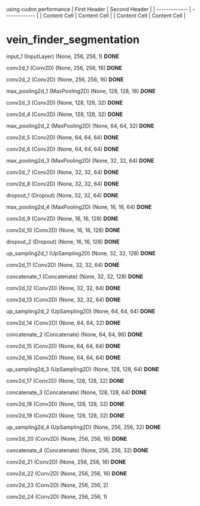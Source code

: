 using cudnn performance
| First Header  | Second Header |
| ------------- | ------------- |
| Content Cell  | Content Cell  |
| Content Cell  | Content Cell  |





# vein_finder_segmentation

input_1 (InputLayer)            (None, 256, 256, 1)     **DONE**   

conv2d_1 (Conv2D)               (None, 256, 256, 16)    **DONE**    

conv2d_2 (Conv2D)               (None, 256, 256, 16)    **DONE**

max_pooling2d_1 (MaxPooling2D)  (None, 128, 128, 16)    **DONE**

conv2d_3 (Conv2D)               (None, 128, 128, 32)    **DONE**

conv2d_4 (Conv2D)               (None, 128, 128, 32)    **DONE**

max_pooling2d_2 (MaxPooling2D)  (None, 64, 64, 32)      **DONE**

conv2d_5 (Conv2D)               (None, 64, 64, 64)      **DONE**

conv2d_6 (Conv2D)               (None, 64, 64, 64)      **DONE**

max_pooling2d_3 (MaxPooling2D)  (None, 32, 32, 64)      **DONE**

conv2d_7 (Conv2D)               (None, 32, 32, 64)      **DONE**

conv2d_8 (Conv2D)               (None, 32, 32, 64)      **DONE**

dropout_1 (Dropout)             (None, 32, 32, 64)      **DONE**

max_pooling2d_4 (MaxPooling2D)  (None, 16, 16, 64)      **DONE**

conv2d_9 (Conv2D)               (None, 16, 16, 128)     **DONE**

conv2d_10 (Conv2D)              (None, 16, 16, 128)     **DONE**

dropout_2 (Dropout)             (None, 16, 16, 128)     **DONE**

up_sampling2d_1 (UpSampling2D)  (None, 32, 32, 128)     **DONE**

conv2d_11 (Conv2D)              (None, 32, 32, 64)      **DONE**

concatenate_1 (Concatenate)     (None, 32, 32, 128)     **DONE**

conv2d_12 (Conv2D)              (None, 32, 32, 64)      **DONE**

conv2d_13 (Conv2D)              (None, 32, 32, 64)      **DONE**

up_sampling2d_2 (UpSampling2D)  (None, 64, 64, 64)      **DONE**

conv2d_14 (Conv2D)              (None, 64, 64, 32)      **DONE**

concatenate_2 (Concatenate)     (None, 64, 64, 96)      **DONE**

conv2d_15 (Conv2D)              (None, 64, 64, 64)       **DONE**

conv2d_16 (Conv2D)              (None, 64, 64, 64)       **DONE**

up_sampling2d_3 (UpSampling2D)  (None, 128, 128, 64)      **DONE**

conv2d_17 (Conv2D)              (None, 128, 128, 32)     **DONE**

concatenate_3 (Concatenate)     (None, 128, 128, 64)    **DONE**

conv2d_18 (Conv2D)              (None, 128, 128, 32)    **DONE**

conv2d_19 (Conv2D)              (None, 128, 128, 32)   **DONE**

up_sampling2d_4 (UpSampling2D)  (None, 256, 256, 32)        **DONE**

conv2d_20 (Conv2D)              (None, 256, 256, 16)        **DONE**

concatenate_4 (Concatenate)     (None, 256, 256, 32)        **DONE**

conv2d_21 (Conv2D)              (None, 256, 256, 16)       **DONE**

conv2d_22 (Conv2D)              (None, 256, 256, 16)         **DONE**

conv2d_23 (Conv2D)              (None, 256, 256, 2)

conv2d_24 (Conv2D)              (None, 256, 256, 1) 

